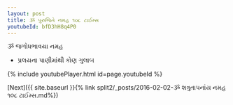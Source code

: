 ```yaml
---
layout: post
title: ૐ પુરુજિતે નમહ ૧૦૮ ટાઈમ્સ
youtubeId: bfD3hH8q4P0
---
```

 
 
 ૐ જળોધભાવયા નમહ  
 
 -  પ્રલયના પાણીમાંથી કોણ ગુલાબ 
 
  
 
  
 
 
 
 
 
 


{% include youtubePlayer.html id=page.youtubeId %}
 
[Next]({{ site.baseurl }}{% link  split2/_posts/2016-02-02-ૐ શત્રુતાપનાંય નમહ ૧૦૮ ટાઈમ્સ.md%})
 
